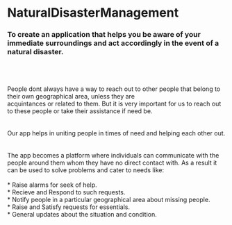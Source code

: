 # NaturalDisasterManagement
  ### To create an application that helps you be aware of your immediate surroundings and act accordingly in the event of a natural   disaster.
  <br><br><br>
  People dont always have a way to reach out to other people that belong to their own geographical area, unless they are    
  acquintances or related to them. But it is very important for us to reach out to these people or take their assistance if 
  need be.<br><br><br>
  Our app helps in uniting people in times of need and helping each other out.<br><br><br>
  The app becomes a platform where individuals can communicate with the people around them whom they have no direct contact 
  with. As a result it can be used to solve problems and cater to needs like:<br><br>
    * Raise alarms for seek of help.<br>
    * Recieve and Respond to such requests.<br>
    * Notify people in a particular geographical area about missing people.<br>
    * Raise and Satisfy requests for essentials.<br>
    * General updates about the situation and condition.<br>
